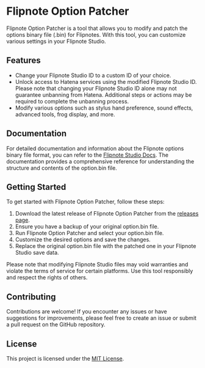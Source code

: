 # Flipnote Option Patcher

Flipnote Option Patcher is a tool that allows you to modify and patch the options binary file (.bin) for Flipnotes. With this tool, you can customize various settings in your Flipnote Studio.

## Features

- Change your Flipnote Studio ID to a custom ID of your choice.
- Unlock access to Hatena services using the modified Flipnote Studio ID.
  Please note that changing your Flipnote Studio ID alone may not guarantee unbanning from Hatena. Additional steps or actions may be required to complete the unbanning process.
- Modify various options such as stylus hand preference, sound effects, advanced tools, frog display, and more.

## Documentation

For detailed documentation and information about the Flipnote options binary file format, you can refer to the [Flipnote Studio Docs](https://github.com/Flipnote-Collective/flipnote-studio-docs/wiki/Savefile). The documentation provides a comprehensive reference for understanding the structure and contents of the option.bin file.

## Getting Started

To get started with Flipnote Option Patcher, follow these steps:

1. Download the latest release of Flipnote Option Patcher from the [releases page](https://github.com/TheRealYunix/Flipnote-Option-Patch/releases).
2. Ensure you have a backup of your original option.bin file.
3. Run Flipnote Option Patcher and select your option.bin file.
4. Customize the desired options and save the changes.
5. Replace the original option.bin file with the patched one in your Flipnote Studio save data.

Please note that modifying Flipnote Studio files may void warranties and violate the terms of service for certain platforms. Use this tool responsibly and respect the rights of others.

## Contributing

Contributions are welcome! If you encounter any issues or have suggestions for improvements, please feel free to create an issue or submit a pull request on the GitHub repository.

## License

This project is licensed under the [MIT License](LICENSE).
